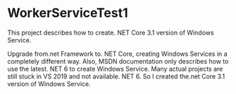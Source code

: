 # WorkerServiceTest1
This project describes how to create. NET Core 3.1 version of Windows Service.

Upgrade from.net Framework to. NET Core, creating Windows Services in a completely different way. Also, MSDN documentation only describes how to use the latest. NET 6 to create Windows Service. Many actual projects are still stuck in VS 2019 and not available. NET 6. So I created the.net Core 3.1 version of Windows Service.
